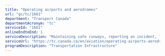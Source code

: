 ```yaml
---
title: "Operating airports and aerodromes"
url: "gc/tc/1661"
department: "Transport Canada"
departmentAcronym: "tc"
serviceId: "1661"
onlineEndtoEnd: 1
serviceDescription: "Maintaining safe runways, reporting an incident, land use,  and ensure airport terminal is  accessible"
serviceUrl: "https://tc.canada.ca/en/aviation/operating-airports-aerodromes"
programDescription: "Transportation Infrastructure"
---
```

